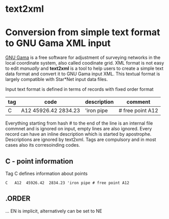 # text2xml
# Conversion from simple text format to GNU Gama XML input

[GNU Gama](https://www.gnu.org/software/gama/) is a free software for adjustment of surveying networks in the local coordinate system, also called coodinate grid. XML format is not easy to edit *manually* and **text2xml** is a tool to help users to create a simple text data format and convert it to GNU Gama input XML. This textual format is largely compatible with Star*Net input data files.

Input text format is defined in terms of records with fixed order format

 tag   | code  | description | comment
---    | ---   |---   |---
 C     | A12  45926.42  2834.23| 'iron pipe| # free point A12

Everything starting from hash # to the end of the line is an internal file commnet and is ignored on input, empty lines are also ignored. Every record can have an inline description which is started by apostrophe. Descriptions are ignored by text2xml. Tags are compulsory and in most cases also its corresoinding codes.

## C - point information
Tag C defines information about points

```
C   A12  45926.42  2834.23 'iron pipe # free point A12
```

## .ORDER

... EN is implicit, alternatively can be set to NE
